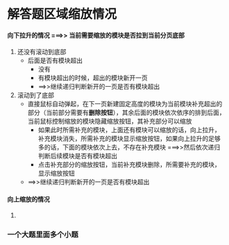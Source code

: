 

# 解答题区域缩放情况
#### 向下拉升的情况 ===>> 当前需要缩放的模块是否拉到当前分页底部
1. 还没有滚动到底部
    - 后面是否有模块超出
        * 没有
        * 有模块超出的时候，超出的模块新开一页
        * ==>>继续递归判断新开的一页是否有模块超出
2. 滚动到了底部
    - 直接鼠标自动弹起，在下一页新建固定高度的模块为当前模块补充超出的部分（当前部分需要有**删除按钮**），其余后面的模块依次依序的排到后面，当前鼠标控制缩放的模块隐藏缩放按钮，其补充部分可以缩放
        * 如果此时所需补充的模块，上面还有模块可以缩放的话，向上拉升，补充模块消失，所需补充的模块显示缩放按钮，如果向上拉升的足够多的话，下面的模块依次上去，不存在补充模块
        ===>>然后依次递归判断后续模块是否有模块超出
        * 点击补充部分的缩放按钮，当前补充模块删除，所需要补充的模块，显示缩放按钮
    - ==>>继续递归判断新开的一页是否有模块超出
#### 向上缩放的情况
1. 
### 一个大题里面多个小题
    
